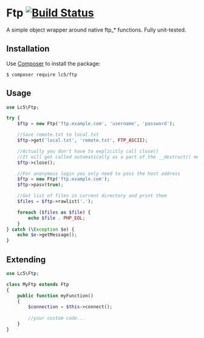 Ftp [![Build Status](https://travis-ci.org/Lc5/Ftp.svg?branch=master)](https://travis-ci.org/Lc5/Ftp)
===

A simple object wrapper around native ftp_* functions. Fully unit-tested.

Installation
------------

Use [Composer] to install the package:

```
$ composer require lc5/ftp
```

Usage
-----

```php
use Lc5\Ftp;

try {
    $ftp = new Ftp('ftp.example.com', 'username', 'password');

    //Save remote.txt to local.txt
    $ftp->get('local.txt', 'remote.txt', FTP_ASCII);

    //Actually you don't have to explicitly call close()
    //It will get called automatically as a part of the __destruct() method
    $ftp->close();

    //For anonymous login you only need to pass the host address
    $ftp = new Ftp('ftp.example.com');
    $ftp->pasv(true);

    //Get list of files in current directory and print them
    $files = $ftp->rawlist('.');

    foreach ($files as $file) {
        echo $file . PHP_EOL;
    }
} catch (\Exception $e) {
    echo $e->getMessage();
}
```

Extending
---------

```php
use Lc5\Ftp;

class MyFtp extends Ftp
{
    public function myFunction()
    {
        $connection = $this->connect();
        
        //your custom code...
    }
}

```

[Composer]: https://getcomposer.org/
